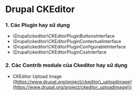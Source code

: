 # Drupal CKEditor

### 1. Các Plugin hay sử dụng

* \Drupal\ckeditor\CKEditorPluginButtonsInterface
* \Drupal\ckeditor\CKEditorPluginContextualInterface
* \Drupal\ckeditor\CKEditorPluginConfigurableInterface
* \Drupal\ckeditor\CKEditorPluginCssInterface

### 2. Các Contrib module của Ckeditor hay sử dụng

* CKEditor Upload Image \([https://www.drupal.org/project/ckeditor\_uploadimage](https://www.drupal.org/project/ckeditor_uploadimage)\)



